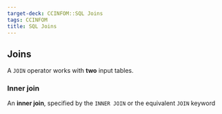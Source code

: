 ```yaml
---
target-deck: CCINFOM::SQL Joins
tags: CCINFOM
title: SQL Joins
---
```


## Joins

A `JOIN` operator works with **two** input tables.

### Inner join

An **inner join**, specified by the `INNER JOIN` or the equivalent `JOIN` keyword
